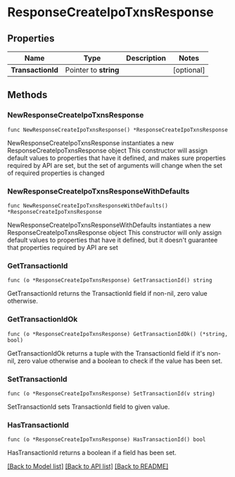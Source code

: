 # ResponseCreateIpoTxnsResponse

## Properties

Name | Type | Description | Notes
------------ | ------------- | ------------- | -------------
**TransactionId** | Pointer to **string** |  | [optional] 

## Methods

### NewResponseCreateIpoTxnsResponse

`func NewResponseCreateIpoTxnsResponse() *ResponseCreateIpoTxnsResponse`

NewResponseCreateIpoTxnsResponse instantiates a new ResponseCreateIpoTxnsResponse object
This constructor will assign default values to properties that have it defined,
and makes sure properties required by API are set, but the set of arguments
will change when the set of required properties is changed

### NewResponseCreateIpoTxnsResponseWithDefaults

`func NewResponseCreateIpoTxnsResponseWithDefaults() *ResponseCreateIpoTxnsResponse`

NewResponseCreateIpoTxnsResponseWithDefaults instantiates a new ResponseCreateIpoTxnsResponse object
This constructor will only assign default values to properties that have it defined,
but it doesn't guarantee that properties required by API are set

### GetTransactionId

`func (o *ResponseCreateIpoTxnsResponse) GetTransactionId() string`

GetTransactionId returns the TransactionId field if non-nil, zero value otherwise.

### GetTransactionIdOk

`func (o *ResponseCreateIpoTxnsResponse) GetTransactionIdOk() (*string, bool)`

GetTransactionIdOk returns a tuple with the TransactionId field if it's non-nil, zero value otherwise
and a boolean to check if the value has been set.

### SetTransactionId

`func (o *ResponseCreateIpoTxnsResponse) SetTransactionId(v string)`

SetTransactionId sets TransactionId field to given value.

### HasTransactionId

`func (o *ResponseCreateIpoTxnsResponse) HasTransactionId() bool`

HasTransactionId returns a boolean if a field has been set.


[[Back to Model list]](../README.md#documentation-for-models) [[Back to API list]](../README.md#documentation-for-api-endpoints) [[Back to README]](../README.md)


